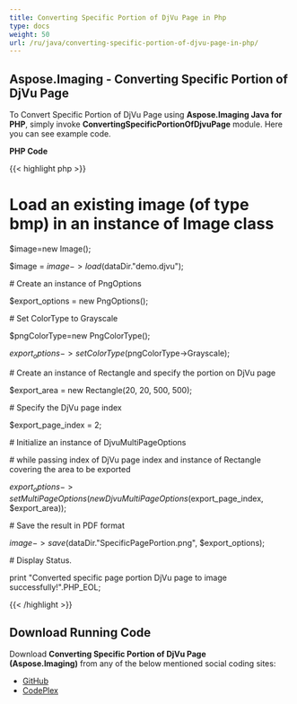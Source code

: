 ```yaml
---
title: Converting Specific Portion of DjVu Page in Php
type: docs
weight: 50
url: /ru/java/converting-specific-portion-of-djvu-page-in-php/
---
```


## **Aspose.Imaging - Converting Specific Portion of DjVu Page**
To Convert Specific Portion of DjVu Page using **Aspose.Imaging Java for PHP**, simply invoke **ConvertingSpecificPortionOfDjvuPage** module. Here you can see example code.

**PHP Code**

{{< highlight php >}}

 # Load an existing image (of type bmp) in an instance of Image class

$image=new Image();

$image = $image->load($dataDir."demo.djvu");

\# Create an instance of PngOptions

$export_options = new PngOptions();

\# Set ColorType to Grayscale

$pngColorType=new PngColorType();

$export_options->setColorType($pngColorType->Grayscale);

\# Create an instance of Rectangle and specify the portion on DjVu page

$export_area = new Rectangle(20, 20, 500, 500);

\# Specify the DjVu page index

$export_page_index = 2;

\# Initialize an instance of DjvuMultiPageOptions

\# while passing index of DjVu page index and instance of Rectangle covering the area to be exported

$export_options->setMultiPageOptions(new DjvuMultiPageOptions($export_page_index, $export_area));

\# Save the result in PDF format

$image->save($dataDir."SpecificPagePortion.png", $export_options);

\# Display Status.

print "Converted specific page portion DjVu page to image successfully!".PHP_EOL;

{{< /highlight >}}
## **Download Running Code**
Download **Converting Specific Portion of DjVu Page (Aspose.Imaging)** from any of the below mentioned social coding sites:

- [GitHub](https://github.com/aspose-imaging/Aspose.Imaging-for-Java/blob/master/Plugins/Aspose_Imaging_Java_for_PHP/src/aspose/imaging/ManagingDjVuFormat/ConvertingSpecificPortionOfDjvuPage.php)
- [CodePlex](https://archive.codeplex.com/?p=asposeimagingjavaphp#src/aspose/imaging/ManagingDjVuFormat/ConvertingSpecificPortionOfDjvuPage.php)

